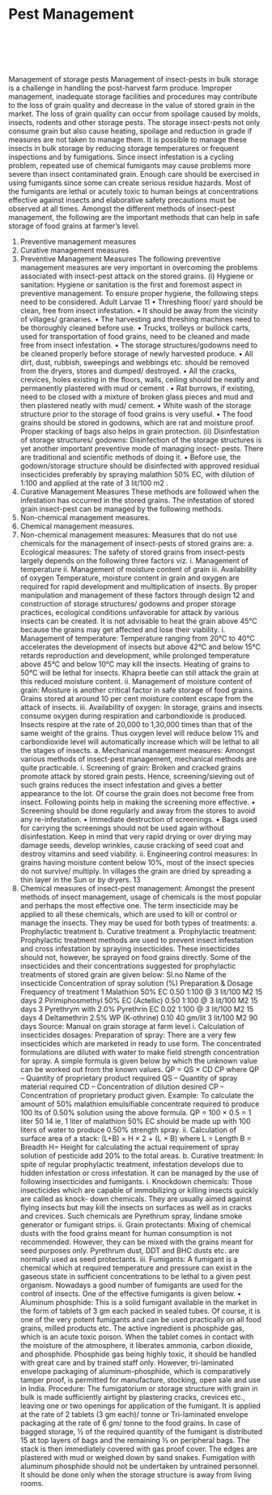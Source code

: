 # Pest Management

<figure><img src="../../../.gitbook/assets/image (26).png" alt=""><figcaption></figcaption></figure>

<figure><img src="../../../.gitbook/assets/image (37).png" alt=""><figcaption></figcaption></figure>

<figure><img src="../../../.gitbook/assets/image (38).png" alt=""><figcaption></figcaption></figure>

<figure><img src="../../../.gitbook/assets/image (4) (1).png" alt=""><figcaption></figcaption></figure>

<figure><img src="../../../.gitbook/assets/image (8).png" alt=""><figcaption></figcaption></figure>

<figure><img src="../../../.gitbook/assets/image (2).png" alt=""><figcaption></figcaption></figure>

Management of storage pests Management of insect-pests in bulk storage is a challenge in handling the post-harvest farm produce. Improper management, inadequate storage facilities and procedures may contribute to the loss of grain quality and decrease in the value of stored grain in the market. The loss of grain quality can occur from spoilage caused by molds, insects, rodents and other storage pests. The storage insect-pests not only consume grain but also cause heating, spoilage and reduction in grade if measures are not taken to manage them. It is possible to manage these insects in bulk storage by reducing storage temperatures or frequent inspections and by fumigations. Since insect infestation is a cycling problem, repeated use of chemical fumigants may cause problems more severe than insect contaminated grain. Enough care should be exercised in using fumigants since some can create serious residue hazards. Most of the fumigants are lethal or acutely toxic to human beings at concentrations effective against insects and elaborative safety precautions must be observed at all times. Amongst the different methods of insect-pest management, the following are the important methods that can help in safe storage of food grains at farmer’s level.

1. Preventive management measures
2. Curative management measures
3. Preventive Management Measures The following preventive management measures are very important in overcoming the problems associated with insect-pest attack on the stored grains. (i) Hygiene or sanitation: Hygiene or sanitation is the first and foremost aspect in preventive management. To ensure proper hygiene, the following steps need to be considered. Adult Larvae 11 • Threshing floor/ yard should be clean, free from insect infestation. • It should be away from the vicinity of villages/ granaries. • The harvesting and threshing machines need to be thoroughly cleaned before use. • Trucks, trolleys or bullock carts, used for transportation of food grains, need to be cleaned and made free from insect infestation. • The storage structures/godowns need to be cleaned properly before storage of newly harvested produce. • All dirt, dust, rubbish, sweepings and webbings etc. should be removed from the dryers, stores and dumped/ destroyed. • All the cracks, crevices, holes existing in the floors, walls, ceiling should be neatly and permanently plastered with mud or cement . • Rat burrows, if existing, need to be closed with a mixture of broken glass pieces and mud and then plastered neatly with mud/ cement. • White wash of the storage structure prior to the storage of food grains is very useful. • The food grains should be stored in godowns, which are rat and moisture proof. Proper stacking of bags also helps in grain protection. (ii) Disinfestation of storage structures/ godowns: Disinfection of the storage structures is yet another important preventive mode of managing insect- pests. There are traditional and scientific methods of doing it. • Before use, the godown/storage structure should be disinfected with approved residual insecticides preferably by spraying malathion 50% EC, with dilution of 1:100 and applied at the rate of 3 lit/100 m2 .
4. Curative Management Measures These methods are followed when the infestation has occurred in the stored grains. The infestation of stored grain insect-pest can be managed by the following methods.
5. Non-chemical management measures.
6. Chemical management measures.
7. Non-chemical management measures: Measures that do not use chemicals for the management of insect-pests of stored grains are: a. Ecological measures: The safety of stored grains from insect-pests largely depends on the following three factors viz. i. Management of temperature ii. Management of moisture content of grain iii. Availability of oxygen Temperature, moisture content in grain and oxygen are required for rapid development and multiplication of insects. By proper manipulation and management of these factors through design 12 and construction of storage structures/ godowns and proper storage practices, ecological conditions unfavorable for attack by various insects can be created. It is not advisable to heat the grain above 45°C because the grains may get affected and lose their viability. i. Management of temperature: Temperature ranging from 20°C to 40°C accelerates the development of insects but above 42°C and below 15°C retards reproduction and development, while prolonged temperature above 45°C and below 10°C may kill the insects. Heating of grains to 50°C will be lethal for insects. Khapra beetle can still attack the grain at this reduced moisture content. ii. Management of moisture content of grain: Moisture is another critical factor in safe storage of food grains. Grains stored at around 10 per cent moisture content escape from the attack of insects. iii. Availability of oxygen: In storage, grains and insects consume oxygen during respiration and carbondioxide is produced. Insects respire at the rate of 20,000 to 1,30,000 times than that of the same weight of the grains. Thus oxygen level will reduce below 1% and carbondioxide level will automatically increase which will be lethal to all the stages of insects. a. Mechanical management measures: Amongst various methods of insect-pest management, mechanical methods are quite practicable. i. Screening of grain: Broken and cracked grains promote attack by stored grain pests. Hence, screening/sieving out of such grains reduces the insect infestation and gives a better appearance to the lot. Of course the grain does not become free from insect. Following points help in making the screening more effective. • Screening should be done regularly and away from the stores to avoid any re-infestation. • Immediate destruction of screenings. • Bags used for carrying the screenings should not be used again without disinfestation. Keep in mind that very rapid drying or over drying may damage seeds, develop wrinkles, cause cracking of seed coat and destroy vitamins and seed viability. ii. Engineering control measures: In grains having moisture content below 10%, most of the insect species do not survive/ multiply. In villages the grain are dried by spreading a thin layer in the Sun or by dryers. 13
8. Chemical measures of insect-pest management: Amongst the present methods of insect management, usage of chemicals is the most popular and perhaps the most effective one. The term insecticide may be applied to all these chemicals, which are used to kill or control or manage the insects. They may be used for both types of treatments: a. Prophylactic treatment b. Curative treatment a. Prophylactic treatment: Prophylactic treatment methods are used to prevent insect infestation and cross infestation by spraying insecticides. These insecticides should not, however, be sprayed on food grains directly. Some of the insecticides and their concentrations suggested for prophylactic treatments of stored grain are given below: Sl.no Name of the insecticide Concentration of spray solution (%) Preparation & Dosage Frequency of treatment 1 Malathion 50% EC 0.50 1:100 @ 3 lit/100 M2 15 days 2 Pirimiphosmethyl 50% EC (Actellic) 0.50 1:100 @ 3 lit/100 M2 15 days 3 Pyrethrym with 2.0% Pyrethrin EC 0.02 1:100 @ 3 lit/100 M2 15 days 4 Deltamethrin 2.5% WP (K-othrine) 0.10 40 gm/lit 3 lit/100 M2 90 days Source: Manual on grain storage at farm level i. Calculation of insecticides dosages: Preparation of spray: There are a very few insecticides which are marketed in ready to use form. The concentrated formulations are diluted with water to make field strength concentration for spray. A simple formula is given below by which the unknown value can be worked out from the known values. QP = QS × CD CP where QP – Quantity of proprietary product required QS – Quantity of spray material required CD – Concentration of dilution desired CP – Concentration of proprietary product given. Example: To calculate the amount of 50% malathion emulsifiable concentrate required to produce 100 lts of 0.50% solution using the above formula. QP = 100 × 0.5 = 1 liter 50 14 ie, 1 liter of malathion 50% EC should be made up with 100 liters of water to produce 0.50% strength spray. ii. Calculation of surface area of a stack: (L+B) × H × 2 + (L × B) where L = Length B = Breadth H= Height for calculating the actual requirement of spray solution of pesticide add 20% to the total areas. b. Curative treatment: In spite of regular prophylactic treatment, infestation develops due to hidden infestation or cross infestation. It can be managed by the use of following insecticides and fumigants. i. Knockdown chemicals: Those insecticides which are capable of immobilizing or killing insects quickly are called as knock- down chemicals. They are usually aimed against flying insects but may kill the insects on surfaces as well as in cracks and crevices. Such chemicals are Pyrethrum spray, lindane smoke generator or fumigant strips. ii. Grain protectants: Mixing of chemical dusts with the food grains meant for human consumption is not recommended. However, they can be mixed with the grains meant for seed purposes only. Pyrethrum dust, DDT and BHC dusts etc. are normally used as seed protectants. iii. Fumigants: A fumigant is a chemical which at required temperature and pressure can exist in the gaseous state in sufficient concentrations to be lethal to a given pest organism. Nowadays a good number of fumigants are used for the control of insects. One of the effective fumigants is given below. • Aluminum phosphide: This is a solid fumigant available in the market in the form of tablets of 3 gm each packed in sealed tubes. Of course, it is one of the very potent fumigants and can be used practically on all food grains, milled products etc. The active ingredient is phosphide gas, which is an acute toxic poison. When the tablet comes in contact with the moisture of the atmosphere, it liberates ammonia, carbon dioxide, and phosphide. Phosphide gas being highly toxic, it should be handled with great care and by trained staff only. However, tri-laminated envelope packaging of aluminum-phosphide, which is comparatively tamper proof, is permitted for manufacture, stocking, open sale and use in India. Procedure: The fumigatorium or storage structure with grain in bulk is made sufficiently airtight by plastering cracks, crevices etc., leaving one or two openings for application of the fumigant. It is applied at the rate of 2 tablets (3 gm each)/ tonne or Tri-laminated envelope packaging at the rate of 6 gm/ tonne to the food grains. In case of bagged storage, ½ of the required quantity of the fumigant is distributed 15 at top layers of bags and the remaining ½ on peripheral bags. The stack is then immediately covered with gas proof cover. The edges are plastered with mud or weighed down by sand snakes. Fumigation with aluminum phosphide should not be undertaken by untrained personnel. It should be done only when the storage structure is away from living rooms.
